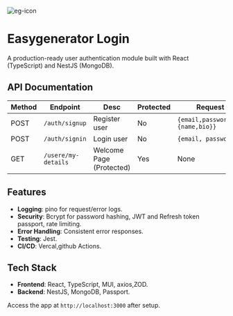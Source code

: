 ![eg-icon](https://github.com/user-attachments/assets/aef46dd0-dbb8-4134-9551-04a51e50b4d3)

# Easygenerator Login

A production-ready user authentication module built with React (TypeScript) and NestJS (MongoDB).

## API Documentation

| Method | Endpoint            | Desc                     | Protected | Request Body                          | Response       |
| ------ | ------------------- | ------------------------ | --------- | ------------------------------------- | -------------- |
| POST   | `/auth/signup`      | Register user            | No        | `{email,password,profile:{name,bio}}` | `{201}`        |
| POST   | `/auth/signin`      | Login user               | No        | `{email, password}`                   | `{acesstoken}` |
| GET    | `/usere/my-details` | Welcome Page (Protected) | Yes       | None                                  | `{User}`       |

## Features

- **Logging**: pino for request/error logs.
- **Security**: Bcrypt for password hashing, JWT and Refresh token passport, rate limiting.
- **Error Handling**: Consistent error responses.
- **Testing**: Jest.
- **CI/CD**: Vercal,github Actions.

## Tech Stack

- **Frontend**: React, TypeScript, MUI, axios,ZOD.
- **Backend**: NestJS, MongoDB, Passport.

Access the app at `http://localhost:3000` after setup.
